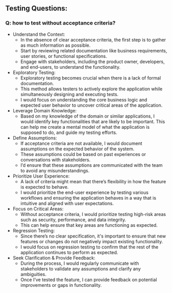 ## Testing Questions:

### Q: how to test without acceptance criteria?
- Understand the Context:
  - In the absence of clear acceptance criteria, the first step is to gather as much information as possible. 
  - Start by reviewing related documentation like business requirements, user stories, or functional specifications.
  - Engage with stakeholders, including the product owner, developers, and end-users, to understand the functionality.
- Exploratory Testing:
  - Exploratory testing becomes crucial when there is a lack of formal documentation. 
  - This method allows testers to actively explore the application while simultaneously designing and executing tests. 
  - I would focus on understanding the core business logic and expected user behavior to uncover critical areas 
    of the application.
- Leverage Domain Knowledge:
  - Based on my knowledge of the domain or similar applications, I would identify key functionalities that are 
    likely to be important. This can help me create a mental model of what the application is supposed to do, and guide my testing efforts.
- Define Assumptions:
  - If acceptance criteria are not available, I would document assumptions on the expected behavior of the system. 
  - These assumptions could be based on past experiences or conversations with stakeholders. 
  - I’d ensure that these assumptions are communicated with the team to avoid any misunderstandings.
- Prioritize User Experience:
  - A lack of criteria might mean that there’s flexibility in how the feature is expected to behave. 
  - I would prioritize the end-user experience by testing various workflows and ensuring the application behaves in 
    a way that is intuitive and aligned with user expectations.
- Focus on Critical Areas: 
  - Without acceptance criteria, I would prioritize testing high-risk areas such as security, performance, and 
    data integrity. 
  - This can help ensure that key areas are functioning as expected.
- Regression Testing:
  - Since there’s no clear specification, it's important to ensure that new features or changes do not negatively 
    impact existing functionality. 
  - I would focus on regression testing to confirm that the rest of the application continues to perform as expected.
- Seek Clarification & Provide Feedback:
  - During the process, I would regularly communicate with stakeholders to validate any assumptions and clarify 
    any ambiguities. 
  - Once I’ve tested the feature, I can provide feedback on potential improvements or gaps in functionality.

